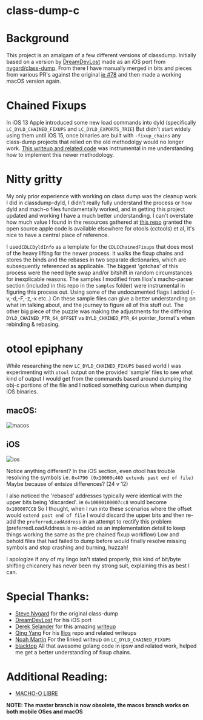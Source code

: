 class-dump-c
==========

# Background

This project is an amalgam of a few different versions of classdump. Initially based on a version by [DreamDevLost](https://github.com/DreamDevLost/classdumpios)
made as an iOS port from [nygard/class-dump](https://github.com/nygard/class-dump). From there I have manually merged in bits and pieces from various PR's against the original 
[ie #78](https://github.com/nygard/class-dump/pull/78) and then made a working macOS version again.

# Chained Fixups

In iOS 13 Apple introduced some new load commands into dyld (specifically `LC_DYLD_CHAINED_FIXUPS` and `LC_DYLD_EXPORTS_TRIE`) But didn't start widely using them
until iOS 15, once binaries are built with `-fixup_chains` any class-dump projects that relied on the old methodolgy would no longer work. [This writeup and related code](https://github.com/qyang-nj/llios/blob/main/dynamic_linking/chained_fixups.md) was instrumental in me understanding how to implement this newer methodology.

# Nitty gritty

My only prior experience with working on class dump was the cleanup work I did in classdump-dyld, I didn't really fully understand the process or how dyld and mach-o files fundamentally worked, and in getting this project updated and working I have a much better understanding. I can't overstate how much value I found in the resources gathered at [this repo](https://github.com/qyang-nj/llios) granted the open source apple code is available elsewhere for otools (cctools) et al, it's nice to have a central place of reference. 

I used`CDLCDyldInfo` as a template for the `CDLCChainedFixups` that does most of the heavy lifting for the newer process. It walks the fixup chains and stores the binds and the rebases in two separate dictionaries, which are subsequently referenced as applicable. The biggest 'gotchas' of this process were the need byte swap and/or bitshift in random circumstances for inexplicable reasons. The samples I modified from llios's macho-parser section (included in this repo in the `samples` folder) were instrumental in figuring this process out. Using some of the undocumented flags I added (-v,-d,-F,-z,-x etc..) On these sample files can give a better understanding on what im talking about, and the journey to figure all of this stuff out. The other big piece of the puzzle was making the adjustments for the differing `DYLD_CHAINED_PTR_64_OFFSET` vs `DYLD_CHAINED_PTR_64` pointer_format's when rebinding & rebasing.

# otool epiphany

While researching the new `LC_DYLD_CHAINED_FIXUPS` based world I was experimenting with `otool` output on the provided 'sample' files to see what kind of output I would get from the commands based around dumping the obj-c portions of the file and I noticed something curious when dumping iOS binaries.

## macOS:
![macos](https://github.com/lechium/classdumpios/blob/macos/Research/macos.png?raw=true) 

## iOS
![ios](https://github.com/lechium/classdumpios/blob/macos/Research/ios.png?raw=true)

Notice anything different? In the iOS section, even otool has trouble resolving the symbols i.e. `0x4790 (0x10000c460 extends past end of file)` Maybe because of entsize differences? (24 v 12)
            
I also noticed the 'rebased' addresses typically were identical with the upper bits being 'discarded'. ie `0x10000100007cc8` would become `0x100007CC8` So I thought, when I run into these scenarios where the offset would `extend past end of file` I would discard the upper bits and then re-add the `preferredLoadAddress` in an attempt to rectify this problem (preferredLoadAddress is re-added as an implementation detail to keep things working the same as the pre chained fixup workflow) Low and behold files that had failed to dump before would finally resolve missing symbols and stop crashing and burning, huzzah!

I apologize if any of my lingo isn't stated properly, this kind of bit/byte shifting chicanery has never been my strong suit, explaining this as best I can.

# Special Thanks:

- [Steve Nygard](https://github.com/nygard/) for the original class-dump
- [DreamDevLost](https://github.com/DreamDevLost/classdumpios) for his iOS port
- [Derek Selander](https://github.com/DerekSelander) for this amazing [writeup](https://derekselander.github.io/dsdump/)
- [Qing Yang](https://github.com/qyang-nj) For his [llios](https://github.com/qyang-nj/llios/) repo and related writeups
- [Noah Martin](https://www.emergetools.com/blog/posts/iOS15LaunchTime) For the linked writeup on `LC_DYLD_CHAINED_FIXUPS`
- [blacktop](https://github.com/blacktop) All that awesome golang code in ipsw and related work, helped me get a better understanding of fixup chains.

# Additional Reading:

- [MACHO-O LIBRE](https://www.first.org/resources/papers/conf2016/FIRST-2016-130.pdf)

**NOTE: The master branch is now obsolete, the macos branch works on both mobile OSes and macOS**



